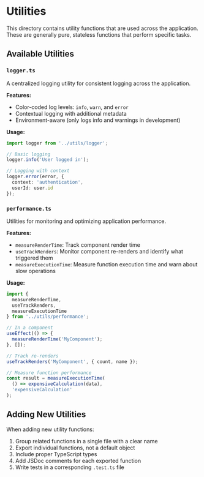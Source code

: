 # Utilities

This directory contains utility functions that are used across the application. These are generally pure, stateless functions that perform specific tasks.

## Available Utilities

### `logger.ts`

A centralized logging utility for consistent logging across the application.

**Features:**
- Color-coded log levels: `info`, `warn`, and `error`
- Contextual logging with additional metadata
- Environment-aware (only logs info and warnings in development)

**Usage:**
```typescript
import logger from '../utils/logger';

// Basic logging
logger.info('User logged in');

// Logging with context
logger.error(error, { 
  context: 'authentication', 
  userId: user.id 
});
```

### `performance.ts`

Utilities for monitoring and optimizing application performance.

**Features:**
- `measureRenderTime`: Track component render time
- `useTrackRenders`: Monitor component re-renders and identify what triggered them
- `measureExecutionTime`: Measure function execution time and warn about slow operations

**Usage:**
```typescript
import { 
  measureRenderTime, 
  useTrackRenders, 
  measureExecutionTime 
} from '../utils/performance';

// In a component
useEffect(() => {
  measureRenderTime('MyComponent');
}, []);

// Track re-renders
useTrackRenders('MyComponent', { count, name });

// Measure function performance
const result = measureExecutionTime(
  () => expensiveCalculation(data), 
  'expensiveCalculation'
);
```

## Adding New Utilities

When adding new utility functions:

1. Group related functions in a single file with a clear name
2. Export individual functions, not a default object
3. Include proper TypeScript types
4. Add JSDoc comments for each exported function
5. Write tests in a corresponding `.test.ts` file 
